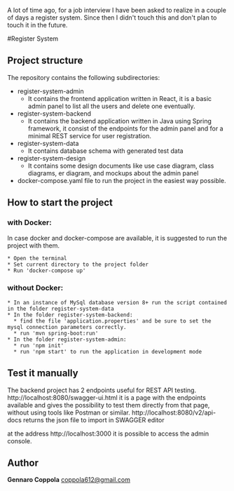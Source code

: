 A lot of time ago, for a job interview I have been asked to realize in a couple of days a register system. 
Since then I didn't touch this and don't plan to touch it in the future.

#Register System

## Project structure

The repository contains the following subdirectories:
- register-system-admin
  - It contains the frontend application written in React, it is a basic admin panel to list 
  all the users and delete one eventually.
- register-system-backend
  - It contains the backend application written in Java using Spring framework, it consist of 
  the endpoints for the admin panel and for a minimal REST service for user registration.
- register-system-data
  - It contains database schema with generated test data
- register-system-design
  - It contains some design documents like use case diagram, class diagrams, er diagram, and 
  mockups about the admin panel
- docker-compose.yaml file to run the project in the easiest way possible.
  
## How to start the project
### with Docker:
In case docker and docker-compose are available, it is suggested to run the project with them.
```text
* Open the terminal
* Set current directory to the project folder
* Run 'docker-compose up'
```
### without Docker:
```text
* In an instance of MySql database version 8+ run the script contained in the folder register-system-data
* In the folder register-system-backend:
  * find the file 'application.properties' and be sure to set the mysql connection parameters correctly.
  * run 'mvn spring-boot:run' 
* In the folder register-system-admin:
  * run 'npm init'
  * run 'npm start' to run the application in development mode
```

## Test it manually
The backend project has 2 endpoints useful for REST API testing.
http://localhost:8080/swagger-ui.html it is a page with the endpoints
 available and gives the possibility to test them directly from that page, without using tools like Postman or similar.
http://localhost:8080/v2/api-docs returns the json file to import in SWAGGER editor

at the address http://localhost:3000 it is possible to access the admin console.


## Author
**Gennaro Coppola** <coppola612@gmail.com>
